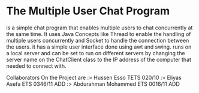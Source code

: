 # The Multiple User Chat Program
is a simple chat program that enables multiple users to chat concurrently at the same time.
It uses Java Concepts like Thread to enable the handling of multiple users concurrently and Socket to handle the connection 
between the users. it has a simple user interface done using awt and swing. runs on a local server and can be set to run on different
servers by changing the server name on the ChatClient class to the IP address of the computer that needed to connect with.

Collaborators On the Project are :> Hussen Esso              TETS 020/10
                                 :> Eliyas Asefa            ETS 0346/11        ADD
                                 :> Abdurahman Mohammed     ETS 0016/11        ADD 
